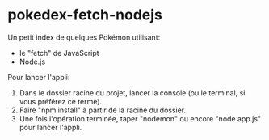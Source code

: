 # pokedex-fetch-nodejs

Un petit index de quelques Pokémon utilisant:

- le "fetch" de JavaScript
- Node.js

Pour lancer l'appli:

1. Dans le dossier racine du projet, lancer la console (ou le terminal, si vous préférez ce terme).
2. Faire "npm install" à partir de la racine du dossier.
3. Une fois l'opération terminée, taper "nodemon" ou encore "node app.js" pour lancer l'appli.
